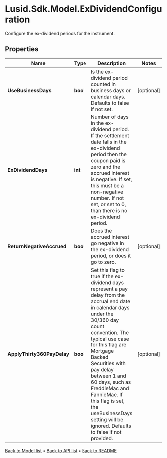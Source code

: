 # Lusid.Sdk.Model.ExDividendConfiguration
Configure the ex-dividend periods for the instrument.

## Properties

Name | Type | Description | Notes
------------ | ------------- | ------------- | -------------
**UseBusinessDays** | **bool** | Is the ex-dividend period counted in business days or calendar days. Defaults to false if not set. | [optional] 
**ExDividendDays** | **int** | Number of days in the ex-dividend period. If the settlement date falls in the ex-dividend period then the coupon paid is zero and the accrued interest is negative. If set, this must be a non-negative number. If not set, or set to 0, than there is no ex-dividend period. | 
**ReturnNegativeAccrued** | **bool** | Does the accrued interest go negative in the ex-dividend period, or does it go to zero. | [optional] 
**ApplyThirty360PayDelay** | **bool** | Set this flag to true if the ex-dividend days represent a pay delay from the accrual end date in calendar days under the 30/360 day count convention. The typical use case for this flag are Mortgage Backed Securities with pay delay between 1 and 60 days, such as FreddieMac and FannieMae. If this flag is set, the useBusinessDays setting will be ignored. Defaults to false if not provided. | [optional] 

[Back to Model list](../README.md#documentation-for-models) &#8226; [Back to API list](../README.md#documentation-for-api-endpoints) &#8226; [Back to README](../README.md)

